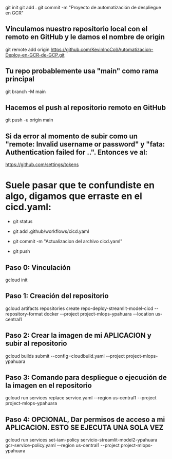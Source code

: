 git init
git add .
git commit -m "Proyecto de automatización de despliegue en GCR"
## Vinculamos nuestro repositorio local con el remoto en GitHub y le damos el nombre de origin
git remote add origin https://github.com/KevinInoCol/Automatizacion-Deploy-en-GCR-de-GCP.git

## Tu repo probablemente usa "main" como rama principal
git branch -M main

## Hacemos el push al repositorio remoto en GitHub 
git push -u origin main
## Si da error al momento de subir como un "remote: Invalid username or password" y "fata: Authentication failed for ..". Entonces ve al:
https://github.com/settings/tokens





# Suele pasar que te confundiste en algo, digamos que erraste en el cicd.yaml:
- git status
- git add .github/workflows/cicd.yaml
- git commit -m "Actualizacion del archivo cicd.yaml"

- git push







## Paso 0: Vinculación
gcloud init

## Paso 1: Creación del repositorio
gcloud artifacts repositories create repo-deploy-streamlit-model-cicd --repository-format docker --project project-mlops-ypahuara --location us-central1

## Paso 2: Crear la imagen de mi APLICACION y subir al repositorio
gcloud builds submit --config=cloudbuild.yaml --project project-mlops-ypahuara

## Paso 3: Comando para despliegue o ejecución de la imagen en el repositorio
gcloud run services replace service.yaml --region us-central1 --project project-mlops-ypahuara

## Paso 4: OPCIONAL, Dar permisos de acceso a mi APLICACION. ESTO SE EJECUTA UNA SOLA VEZ
gcloud run services set-iam-policy servicio-streamlit-model2-ypahuara gcr-service-policy.yaml --region us-central1 --project project-mlops-ypahuara